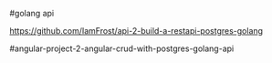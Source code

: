 #golang api

https://github.com/IamFrost/api-2-build-a-restapi-postgres-golang

#angular-project-2-angular-crud-with-postgres-golang-api
 
